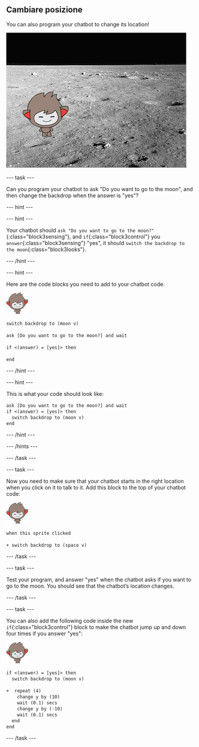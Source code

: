 ## Cambiare posizione

You can also program your chatbot to change its location!

![Testare un cambio di sfondo](images/chatbot-backdrop-moon.png)

\--- task \---

Can you program your chatbot to ask "Do you want to go to the moon", and then change the backdrop when the answer is "yes"?

\--- hint \---

\--- hint \---

Your chatbot should `ask "Do you want to go to the moon?"`{:class="block3sensing"}, and `if`{:class="block3control"} you `answer`{:class="block3sensing"} "yes", it should `switch the backdrop to the moon`{:class="block3looks"}.

\--- /hint \---

\--- hint \---

Here are the code blocks you need to add to your chatbot code.

![nano sprite](images/nano-sprite.png)

```blocks3
switch backdrop to (moon v)

ask [Do you want to go to the moon?] and wait

if <(answer) = [yes]> then 

end
```

\--- /hint \---

\--- hint \---

This is what your code should look like:

```blocks3
ask [Do you want to go to the moon?] and wait
if <(answer) = [yes]> then 
  switch backdrop to (moon v)
end
```

\--- /hint \---

\--- /hints \---

\--- /task \---

\--- task \---

Now you need to make sure that your chatbot starts in the right location when you click on it to talk to it. Add this block to the top of your chatbot code:

![nano sprite](images/nano-sprite.png)

```blocks3
when this sprite clicked

+ switch backdrop to (space v)
```

\--- /task \---

\--- task \---

Test your program, and answer "yes" when the chatbot asks if you want to go to the moon. You should see that the chatbot’s location changes.

\--- /task \---

\--- task \---

You can also add the following code inside the new `if`{:class="block3control"} block to make the chatbot jump up and down four times if you answer "yes":

![nano sprite](images/nano-sprite.png)

```blocks3
if <(answer) = [yes]> then 
  switch backdrop to (moon v)

+  repeat (4) 
    change y by (10)
    wait (0.1) secs
    change y by (-10)
    wait (0.1) secs
  end
end
```

\--- /task \---